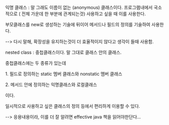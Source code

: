 익명 클래스 : 말 그래도 이름이 없는 (anonymous) 클래스이다. 프로그램내에서 국소적으로 ( 전체 가운데 한 부분에 관계되는것) 사용하고 싶을 때 이를 사용한다. 

부모클래스를 new로 생성하는 기술에 뒤이어 메서드나 필드의 정의를 기술하여 사용한다.

\--> 다시 말해, 확장성을 유지하는것이 더 효율적이지 않다고 생각이 들때 사용함.

nested class : 중첩클래스이다. 말 그대로 클래스 안의 클래스. 

중첩클래스에는 두 종류가 있는데 

1\. 필드로 정의하는 static 멤버 클래스와 nonstatic 멤버 클래스

2\. 메서드 안에 정의하는 익명클래스와 로컬클래스

이다.

일시적으로 사용하고 싶은 클래스의 정의 등에서 편리하게 이용할 수 있다. 

\--> 응용내용이라, 이를 더 잘 알려면 effective java 책을 읽어야한단다...

